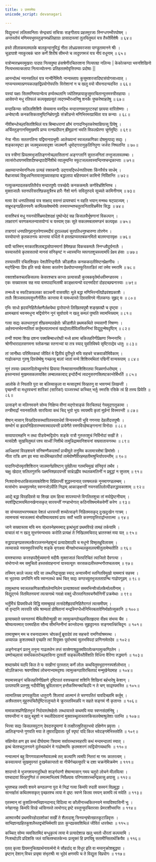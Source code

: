 ```yaml
---
title: २ उत्तरमेघः 
unicode_script: devanagari  

---
```


<div class="audioEmbed" caption="वेदभूमिपाठः" src="https://archive .org/download/meghadUta-mUlam-vedabhoomi.org/Um1-10.mp3"></div>

 विद्युत्वन्तं ललितवनिताः सेन्द्रचापं सचित्राः
 सङ्गीताय प्रहतमुरजाः स्निग्धगम्भीरघोषम् ।  
 अन्तस्तोयं मणिमयभुवस्तुङ्गमभ्रंलिहाग्राः
 प्रासादास्त्वां तुलयितुमलं यत्र तैस्तैर्विशेषैः ॥ ६४॥

 हस्ते लीलाकमलमलके बालकुन्दानुविद्धं
 नीता लोध्रप्रसवरजसा पाण्डुतामानने श्रीः ।  
 चूडापाशे नवकुरबकं चारु कर्णे शिरीषं
 सीमन्ते च त्वदुपगमजं यत्र नीपं वधूनाम् ॥ ६५॥

 यत्रोन्मत्तभ्रमरमुखराः पादपा नित्यपुष्पा
 हंसश्रेणीरचितरशना नित्यपद्मा नलिन्यः |
 केकोत्कण्ठा भवनशिखिनो नित्यभस्वत्कलापा
 नित्यज्योत्स्नाः प्रतिहततमोवृत्तिरम्याः प्रदोषाः ||

 आनन्दोत्थं नयनसलिलं यत्र नान्यैर्निमित्तैः
 नान्यस्तापः कुसुमशरजादिष्टसंयोगसाध्यात् ।  
 नाप्यन्यस्मात्प्रणयकलहाद्विप्रयोगोपपत्तिः
 वित्तेशानां न च खलु वयो यौवनादन्यदस्ति ॥ ६६॥

 यस्यां यक्षाः सितमणिमयान्येत्य हर्म्यस्थलानि
 ज्योतिश्छायाकुसुमरचितान्युत्तमस्त्रीसहायाः ।  
 आसेवन्ते मधु रतिफलं कल्पवृक्षप्रसूतं
 त्वद्गम्भीरध्वनिषु शनकैः पुष्करेष्वाहतेषु ॥ ६७॥

 मन्दाकिन्याः सलिलशिशिरैः सेव्यमाना मरुद्भिः
 मन्दाराणामनुतटरुहां छायया वारितोष्णाः ।  
 अन्वेष्टव्यैः कनकसिकतामुष्टिनिक्षेपगूढैः
 संक्रीडन्ते मणिभिरमरप्रार्थिता यत्र कन्याः ॥ ६८॥

 नीवीबन्धोच्छ्वसितशिथिलं यत्र बिम्बाधराणां
 क्षौमं रागादनिभृतकरेष्वाक्षिपत्सु प्रियेषु ।  
 अर्चिस्तुङ्गानभिमुखमपि प्राप्य रत्नप्रदीपान्
 ह्रीमूढानां भवति विफलप्रेरणा चूर्णमुष्टिः ॥ ६९॥

 नेत्रा नीताः सततगतिना यद्विमानाग्रभूमीः
 आलेख्यानां स्वजलकणिका दोषमुत्पाद्य सद्यः ।  
 शङ्कास्पृष्टा इव जलमुचस्त्वादृशा जालमार्गैः
 धूमोद्गारानुकृतिनिपुणा जर्जरा निष्पतन्ति ॥ ७०॥

 यत्र स्त्रीणां प्रियतमभुजालिङ्गनोच्छ्वासितानां
 अङ्गग्लानिं सुरतजनितां तन्तुजालावलम्बाः ।  
 त्वत्संरोधापगमविशदैश्चन्द्रपादैर्निशीथे
 व्यालुम्पन्ति स्फुटजललवस्यन्दिनश्चन्द्रकान्ताः ॥ ७१॥

 अक्षय्यान्तर्भवननिधयः प्रत्यहं रक्तकण्ठैः
 उद्गायद्भिर्धनपतियशः किंनरैर्यत्र सार्धम् ।  
 वैभ्राजाख्यं विबुधवनितावारमुख्यासहाया
 बद्धालापा बहिरुपवनं कामिनो निर्विशन्ति ॥ ७२॥

 गत्युत्कम्पादलकपतितैर्यत्र मन्दारपुष्पैः
 पत्रच्छेदैः कनककमलैः कर्णविभ्रंशिभिश्च ।  
 मुक्ताजालैः स्तनपरिसरश्छिन्नसूत्रैश्च हारैः
 नैशो मार्गः सवितुरुदये सूच्यते कामिनीनाम् ॥ ७३॥

 मत्वा देवं धनपतिसखं यत्र साक्षाद् वसन्तं
 प्रायश्चापं न वहति भयान् मन्मथः षट्पदज्यम् ।  
 सभ्रूभङ्गप्रहितनयनैः कामिलक्ष्येष्वमोघैः
 तस्यारम्भश्चतुरवनिताविभ्रमैरेव सिद्धः ॥ ७४॥

 <div class="audioEmbed" caption="वेदभूमिपाठः" src="https://archive .org/download/meghadUta-mUlam-vedabhoomi.org/Um11-20.mp3"></div>

 वासश्चित्रं मधु नयनयोर्विभ्रमादेशदक्षं
 पुष्पोभ्देदं सह किसलयैर्भूषणानां विकल्पान् ।  
 लाक्षारागं चरणकमलन्यासयोग्यं च यस्याम्
 एकः सूते सकलमबलामण्डनं कल्पवृक्षः ॥ ७५॥

 तत्रागारं धनपतिगृहानुत्तरेणास्मदीयं
 दूराल्लक्ष्यं सुरपतिधनुश्चारुणा तोरणेन ।  
 यस्योपान्ते कृतकतनयः कान्तया वर्धितो मे
 हस्तप्राप्यस्तबकनमितो बालमन्दारवृक्षः ॥ ७६॥

 वापी चास्मिन् मरकतशिलाबद्धसोपानमार्गा
 हैमैश्छन्ना विकचकमलैः स्निग्धवैदूर्यनालैः ।  
 यस्यास्तोये कृतवसतयो मानसं संनिकृष्टं
 न ध्यास्यन्ति व्यपगतशुचस्त्वामपि प्रेक्ष्य हंसाः ॥ ७७॥

 तस्यास्तीरे रचितशिखरः पेशलैरिन्द्रनीलैः
 क्रीडाशैलः कनककदलीवेष्टनप्रेक्षणीयः ।  
 मद्गेहिन्याः प्रिय इति सखे चेतसा कातरेण
 प्रेक्ष्योपान्तस्फुरिततडितं त्वां तमेव स्मरामि ॥ ७८॥

 रक्ताशोकश्चलकिसलयः केसरश्चात्र कान्तः
 प्रत्यासन्नौ कुरबकवृतेर्माधवीमण्डपस्य ।  
 एकः सख्यास्तव सह मया वामपादाभिलाषी
 काङ्क्षत्यन्यो वदनमदिरां दोहदच्छद्मनास्याः ॥ ७९॥

 तन्मध्ये च स्फटिकफलका काञ्चनी वासयष्टिः
 मूले बद्धा मणिभिरनतिप्रौढवंशप्रकाशैः ।  
 तालैः शिञ्जावलयसुभगैर्नर्तितः कान्तया मे
 यामध्यास्ते दिवसविगमे नीलकण्ठः सुहृद् वः ॥ ८०॥

 एभिः साधो हृदयनिहितैर्लक्षणैर्लक्षयेथा
 द्वारोपान्ते लिखितवपुषौ शङ्खपद्मौ च दृष्ट्वा ।  
 क्षामच्छायं भवनमधुना मद्वियोगेन नूनं
 सूर्यापाये न खलु कमलं पुष्यति स्वामभिख्याम् ॥ ८१॥

 गत्वा सद्यः कलभतनुतां शीघ्रसम्पातहेतोः
 क्रीडाशैले प्रथमकथिते रम्यसाणौ निषण्णः ।  
 अर्हस्यन्तर्भवनपतितां कर्तुमल्पाल्पभासं
 खद्योतालीविलसितनिभां विद्युदुन्मेषदृष्टिम् ॥ ८२॥

 तन्वी श्यामा शिख दशना पक्वबिम्बाधरोष्ठी
 मध्ये क्षामा चकितहरिणीप्रेक्षणा निम्ननाभिः ।  
 श्रोणीभारादलसगमना स्तोकनम्रा स्तनाभ्यां
 या तत्र स्याद् युवतिविषये सृष्टिराद्येव धातुः ॥ ८३॥

 तां जानीथाः परिमितकथां जीवितं मे द्वितीयं
 दूरीभूते मयि सहचरे चक्रवाकीमिवैकाम् ।  
 गाढोत्कण्ठा गुरुषु दिवसेष्वेषु गच्छत्सु बालां
 जातां मन्ये शिशिरमथितां पद्मिनीं वान्यरूपाम् ॥ ८४॥

<div class="audioEmbed" caption="वेदभूमिपाठः" src="https://archive .org/download/meghadUta-mUlam-vedabhoomi.org/Um21-30.mp3"></div>

 नूनं तस्याः प्रबलरुदितोच्छूननेत्रं प्रियाया
 निःष्वासानामशिशिरतया भिन्नवर्णाधरोष्ठम् ।  
 हस्तन्यस्तं मुखमसकलव्यक्ति लम्बालकत्वाद्
 इन्दोर्दैन्यं त्वदनुसरणक्लिष्टकान्तेर्बिभर्ति ॥ ८५॥

 आलोके ते निपतति पुरा सा बलिव्याकुला वा
 मत्सादृश्यं विरहतनु वा भावगम्यं लिखन्ती ।  
 पृच्छन्ती वा मधुरवचनां शारिकां (सारिकां) पञ्जरस्थां
 कच्चित् भर्तुः स्मरसि रसिके त्वं हि तस्य प्रियेति ॥ ८६॥

 उत्सङ्गे वा मलिनवसने सोम्य निक्षिप्य वीणां
 मद्गोत्राङ्कं विरचितपदं गेयमुद्गातुकामा ।  
 तन्त्रीमार्द्रां नयनसलिलैः सारयित्वा कथं चिद्
 भूयो भूयः स्वयमपि कृतां मूर्छनां विस्मरन्ती ॥ ८७॥

 शेषान् मासान् विरहदिवसस्थापितस्यावधेर्वा
 विन्यस्यन्ती भुवि गणनया देहलीदत्तपुष्पैः ।  
 सम्भोगंं वा हृदयनिहितारम्भमास्वादयन्ती
 प्रायेणैते रमणविरहेष्वङ्गनानां विनोदाः ॥ ८८॥

 सव्यापारामहनि न तथा पीडयेन्मद्वियोगः
 शङ्के रात्रौ गुरुतरशुचं निर्विनोदां सखीं ते ।  
 मत्संदेशैः सुखयितुमलं पश्य साध्वीं निशीथे
 तामुन्निद्रामवनिशयनां सद्मवातायनस्थः ॥ ८९॥

 आधिक्षामां विरहशयने संनिषण्णैकपार्श्वां
 प्राचीमूले तनुमिव कलामात्रशेषां हिमांशोः ।  
 नीता रात्रिः क्षण इव मया सार्धमिच्छारतैर्या
 तामेवोष्णैर्विरहमहतीमश्रुभिर्यापयन्तीम् ॥ ९०॥

 पादानिन्दोरमृतशिशिरान् जालमार्गप्रविष्टान्
 पूर्वप्रीत्या गतमभिमुखं संनिवृत्तं तथैव ।  
 चक्षुः खेदात् सलिलगुरुभिः पक्ष्मभिश्छादयन्तीं
 साभ्रेऽह्नीव स्थलकमलिनीं न प्रबुद्धां न सुप्ताम् ॥ ९१॥

 निःश्वासेनाधरकिसलयक्लेशिना विक्षिपन्तीं
 शुद्धस्नानात् परुषमलकं नूनमागण्डलम्बम् ।  
 मत्संभोगः कथमुपनमेत् स्वप्नजोऽपीति निद्राम्
 आकाङ्क्षन्तीं नयनसलिलोत्पीडरुद्धावकाशाम् ॥ ९२॥

 आद्ये बद्धा विरहदिवसे या शिखा दाम हित्वा
 शापस्यान्ते विगलितशुचा तां मयोद्वेष्टनीयाम् ।  
 स्पर्शद्विष्टामयमितनखेनासकृत् सारयन्तीं
 गण्डाभोगात् कठिनविषमामेकवेणीं करेण ॥ ९३॥

 सा संन्यस्ताभरणमबला पेशलं धारयन्ती
 शय्योत्सङ्गे निहितमसकृद् दुःखदुःखेन गात्रम् ।  
 त्वामप्यस्रं नवजलमयं मोचयिष्यत्यवश्यं
 प्रायः सर्वो भवति करुणावृत्तिरार्द्रान्तरात्मा ॥ ९४॥

 <div class="audioEmbed" caption="वेदभूमिपाठः" src="https://archive .org/download/meghadUta-mUlam-vedabhoomi.org/Um31-40.mp3"></div>

 जाने सख्यास्तव मयि मनः संभ्र्तस्नेहमस्माद्
 इत्थंभूतां प्रथमविरहे तामहं तर्कयामि ।  
 वाचालं मां न खलु सुभगंमन्यभावः करोति
 प्रत्यक्षं ते निखिलमचिराद् भ्रातरुक्तं मया यत् ॥ ९५॥

 रुद्धापाङ्गप्रसरमलकैरञ्जनस्नेहशून्यं
 प्रत्यादेशादपि च मधुनो विष्मृतभ्रूविलासम् ।  
 त्वय्यासन्ने नयनमुपरिस्पन्दि शङ्के मृगाक्ष्या
 मीनक्षोभाच्चलकुवलयश्रीतुलामेष्यतीति ॥ ९६॥

 वामश्चास्याः कररुहपदैर्मुच्यमानो मदीयैः
 मुक्ताजालं चिरपरिचितं त्याजितो दैवगत्या ।  
 संभोगान्ते मम समुचितो हस्तसंवाहनानां
 यास्यत्यूरुः सरसकदलीस्तम्भगौरश्चलत्वम् ॥ ९७॥

 तस्मिन् काले जलद यदि सा लब्धनिद्रासुखा स्याद्
 अन्वास्यैनां स्तनितविमुखो याममात्रं सहस्व ।  
 मा भूदस्याः प्रणयिनि मयि स्वप्नलब्धे कथं चित्
 सद्यः कण्ठच्युतभुजलताग्रन्थि गाढोपगूढम् ॥ ९८॥

 तामुत्थाप्य स्वजलकणिकाशीतलेनानिलेन
 प्रत्याश्वस्तां सममभिनवैर्जालकैर्मालतीनाम् ।  
 विद्युद्गर्भः स्तिमितनयनां त्वत्सनाथे गवाक्षे
 वक्तुं धीरस्तनितवचनैर्मानिनीं प्रक्रमेथाः ॥ ९९॥

 भर्तुर्मित्रं प्रियमविधवे विद्धि मामम्बुवाहं
 तत्संदेशैहृदयनिहितैरागतं त्वत्समीपम् ।  
 यो वृन्दानि त्वरयति पथि श्राम्यतां प्रोषितानां
 मन्द्रस्निग्धैर्ध्वनिभिरबलावेणिमोक्षोत्सुकानि ॥ १००॥

 इत्याख्याते पवनतनयं मैथिलीवोन्मुखी सा
 त्वामुत्कण्ठोच्छ्वसितहृदया वीक्ष्य संभव्य चैव ।  
 श्रोष्यत्यस्मात् परमवहिता सौम्य सीमन्तिनीनां
 कान्तोदन्तः सुहृदुपनतः सङ्गमात्किंचिदूनः ॥ १०१॥

 तामायुष्मन् मम च वचनादात्मनः चोपकर्तुं
 ब्रूयादेवं तव सहचरो रामगिर्याश्रमस्थः ।  
 अव्यापन्नः कुशलमबले पृच्छति त्वां वियुक्तः
 पूर्वाभाष्यं सुलभविपदां प्राणिनामेतदेव ॥ १०२॥

 अङ्गेनाङ्गं प्रतनु तनुना गाढतप्तेन तप्तं
 सास्रेणाश्रुद्रुतमविरतोत्कण्ठमुत्कण्ठितेन ।  
 उष्णोच्छ्वासं समधिकतरोच्छ्वासिना दूरवर्ती
 सङ्कल्पैस्तैर्विशति विधिना वैरिणा रुद्धमार्गः ॥ १०३॥

 शब्दाख्येयं यदपि किल ते यः सखीनां पुरस्तात्
 कर्णे लोलः कथयितुमभूदाननस्पर्शलोभात् ।  
 सोऽतिक्रान्तः श्रवणविषयं लोचनाभ्यामदृश्यः
 त्वामुत्कण्ठाविरचितपदं मन्मुखेनेदमाह ॥ १०४॥

 <div class="audioEmbed" caption="वेदभूमिपाठः" src="https://archive .org/download/meghadUta-mUlam-vedabhoomi.org/Um41-52.mp3"></div>

 श्यामास्वङ्गं चकितहरिणीप्रेक्षणे दृष्टिपातं
 वक्त्रच्छायां शशिनि शिखिनां बर्हभारेषु केशान् ।  
 उत्पश्यामि प्रतनुषु नदीवीचिषु भ्रूविलासान्
 हन्तैकस्मिन्क्वचिदपि न ते चण्  साद्र्श्यमस्ति ॥ १०५॥

 त्वामालिख्य प्रणयकुपिता धातुरागैः शिलायां
 आत्मानं ते चरणपतितं यावदिच्छामि कर्तुम् ।  
 अस्रैस्तावन् मुहुरुपचितैर्दृष्टिरालुप्यते मे
 क्रूरस्तस्मिन्नपि न सहते सङ्गमं नौ कृतान्तः ॥ १०६॥

 मामाकाशप्रणिहितभुजं निर्दयाश्लेषहेतोः
 लब्धायास्ते कथमपि मया स्वप्नसंदर्शनेषु ।  
 पश्यन्तीनां न खलु बहुशो न स्थलीदेवतानां
 मुक्तास्थूलास्तरुकिसलयेष्वश्रुलेशाः पतन्ति ॥ १०७॥

 भित्त्वा सद्यः किसलयपुटान् देवदारुद्रुमाणां
 ये तत्क्षीरस्रुतिसुरभयो दक्षिणेन प्रवृत्ताः ।  
 आलिङ्ग्यन्ते गुणवति मया ते तुषाराद्रिवाताः
 पूर्वं स्पृष्टं यदि किल भवेदङ्गमेभिस्तवेति ॥ १०९॥

 संक्षिप्येत क्षण इव कथं दीर्घयामा त्रियामा
 सर्वावस्थास्वहरपि कथं मन्दमन्दातपं स्यात् ।  
 इत्थं चेतश्चटुलनयने दुर्लभप्रार्थनं मे
 गाढोष्माभिः कृतमशरणं त्वद्वियोगव्यथाभिः ॥ ११०॥

 नन्वात्मानं बहु विगणयन्नात्मनैवावलम्बे
 तत् कल्याणि त्वमपि नितरां मा गमः कातरत्वम् ।  
 कस्यात्यन्तं सुखमुपनतं दुःखमेकान्ततो वा
 नीचैर्गच्छत्युपरि च दशा चक्रनेमिक्रमेण ॥ १११॥

 शापान्तो मे भुजगशयनादुत्थिते शार्ङ्गपाणौ
 शेषान्मासान् गमय चतुरो लोचने मीलयित्वा ।  
 पश्चादावां विरहगुणितं तं तमात्माभिलाषं
 निर्वेक्ष्यावः परिणतशरच्चन्द्रिकासु क्षपासु ॥ ११२॥

 भूयश्चाह त्वमपि शयने कण्ठलग्ना पुरा मे
 निद्रां गत्वा किमपि रुदती सस्वनं विप्रबुद्धा ।  
 सान्तर्हासं कथितमसकृत् पृच्छतश्च त्वया मे
 द्र्ष्टः स्वप्ने कितव रमयन् कामपि त्वं मयेति ॥ ११३॥

 एतस्मान् मां कुशलिनमभिज्ञानदानाद् विदित्वा
 मा कौलीनाच्चकितनयने मय्यविश्वासिनी भूः ।  
 स्नेहानाहुः किमपि विरहे ध्वंसिनस्ते त्वभोगाद्
 इष्टे वस्तुन्युपचितरसाः प्रेमराशीभवन्ति ॥ ११४॥

 आश्वास्यैवं प्रथमविरहोदग्रशोकां सखीं ते
 शैलादाशु त्रिनयन्वृषोत्खातकूटान्निवृत्तः ।  
 साभिज्ञानप्रहितकुशलैस्तद्वचोभिर्ममापि
 प्रातः कुन्दप्रसवशिथिलं जीवितं धारयेथाः ॥ ११५॥

 कच्चित् सोम्य व्यवसितमिदं बन्धुकृत्यं त्वया मे
 प्रत्यादेशान्न  खलु भवतो धीरतां कल्पयामि ।  
 निःशब्दोऽपि प्रदिशसि जलं याचितश्चातकेभ्यः
 प्रत्युक्तं हि प्रणयिषु सतामीप्सितार्थक्रियैव ॥ ११६॥

 एतत् कृत्वा प्रियमनुचितप्रार्थनावर्त्मनो मे
 सौहर्दाद् वा विधुर इति वा मय्यनुक्रोशबुद्ध्या ।  
 इष्टान् देशान् विचर प्रावृषा संभृतश्रीः
 मा भूदेवं क्षणमपि च ते विद्युता विप्रयोगः ॥ ११७॥
